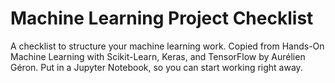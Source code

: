 # Machine Learning Project Checklist

A checklist to structure your machine learning work. Copied from Hands-On Machine Learning with Scikit-Learn, Keras, and TensorFlow by Aurélien Géron. Put in a Jupyter Notebook, so you can start working right away.
